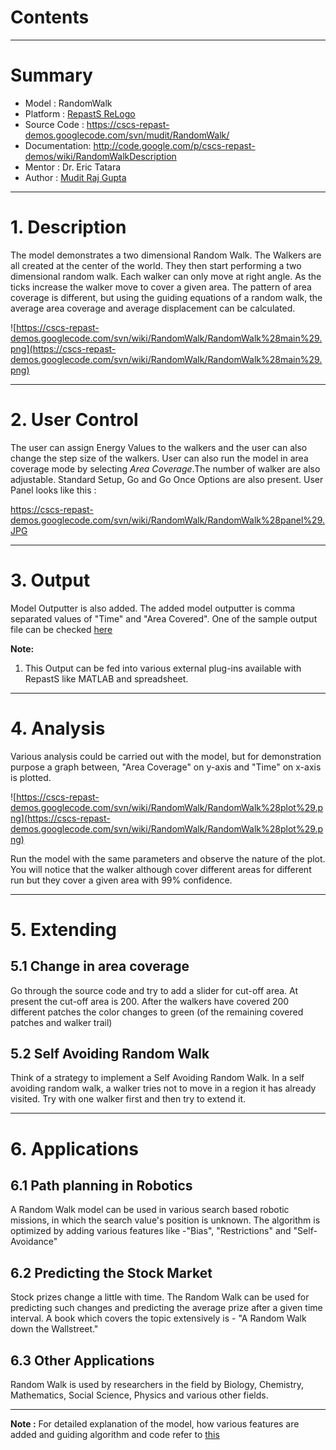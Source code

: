 # Contents #




---


# Summary #

  * Model        : RandomWalk
  * Platform     : [RepastS ReLogo](RepastSReLogo.md)
  * Source Code  : https://cscs-repast-demos.googlecode.com/svn/mudit/RandomWalk/
  * Documentation: http://code.google.com/p/cscs-repast-demos/wiki/RandomWalkDescription
  * Mentor       : Dr. Eric Tatara
  * Author       : [Mudit Raj Gupta](Mudit.md)


---


# 1. Description #

The model demonstrates a two dimensional Random Walk.
The Walkers are all created at the center of the world. They then start performing a two dimensional random walk. Each walker can only move at right angle. As the ticks increase the walker move to cover a given area. The pattern of area coverage is different, but using the guiding equations of a random walk, the average area coverage and average displacement can be calculated.

![https://cscs-repast-demos.googlecode.com/svn/wiki/RandomWalk/RandomWalk%28main%29.png](https://cscs-repast-demos.googlecode.com/svn/wiki/RandomWalk/RandomWalk%28main%29.png)


---


# 2. User Control #

The user can assign Energy Values to the walkers and the user can also change the step size of the walkers. User can also run the model in area coverage mode by selecting _Area Coverage_.The number of walker are also adjustable. Standard Setup, Go and Go Once Options are also present. User Panel looks like this :

https://cscs-repast-demos.googlecode.com/svn/wiki/RandomWalk/RandomWalk%28panel%29.JPG



---


# 3. Output #

Model Outputter is also added. The added model outputter is comma separated values of "Time" and "Area Covered". One of the sample output file can be checked [here](https://code.google.com/p/cscs-repast-demos/source/browse/wiki/RandomWalk/ModelOutput.txt)

**Note:**

  1. This Output can be fed into various external plug-ins available with RepastS like MATLAB and spreadsheet.


---


# 4. Analysis #

Various analysis could be carried out with the model, but for demonstration purpose a graph between, "Area Coverage" on y-axis and "Time" on x-axis is plotted.

![https://cscs-repast-demos.googlecode.com/svn/wiki/RandomWalk/RandomWalk%28plot%29.png](https://cscs-repast-demos.googlecode.com/svn/wiki/RandomWalk/RandomWalk%28plot%29.png)

Run the model with the same parameters and observe the nature of the plot. You will notice that the walker although cover different areas for different run but they cover a given area with 99% confidence.


---


# 5. Extending #

## 5.1 Change in area coverage ##

Go through the source code and try to add a slider for cut-off area. At present the cut-off area is 200. After the walkers have covered 200 different patches the color changes to green (of the remaining covered patches and walker trail)

## 5.2 Self Avoiding Random Walk ##

Think of a strategy to implement a Self Avoiding Random Walk. In a self avoiding random walk, a walker tries not to move in a region it has already visited. Try with one walker first and then try to extend it.

---


# 6. Applications #

## 6.1 Path planning in Robotics ##

A Random Walk model can be used in various search based robotic missions, in which the search value's position is unknown. The algorithm is optimized by adding various features like -"Bias", "Restrictions" and "Self-Avoidance"

## 6.2 Predicting the Stock Market ##

Stock prizes change a little with time. The Random Walk can be used for predicting such changes and predicting the average prize after a given time interval. A book which covers the topic extensively is - "A Random Walk down the Wallstreet."

## 6.3 Other Applications ##

Random Walk is used by researchers in the field by Biology, Chemistry, Mathematics, Social Science, Physics and various other fields.


---


**Note :** For detailed explanation of the model, how various features are added and guiding algorithm and code refer to [this](http://code.google.com/p/cscs-repast-demos/wiki/RandomWalkDescription)